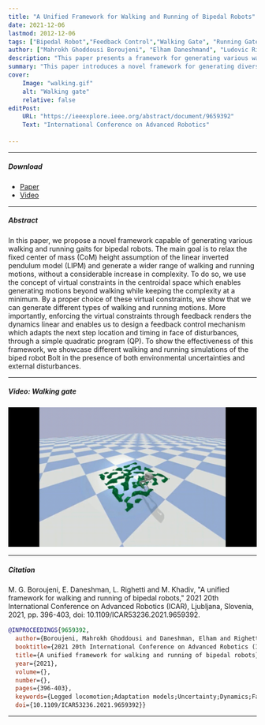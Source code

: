 ```yaml
---
title: "A Unified Framework for Walking and Running of Bipedal Robots" 
date: 2021-12-06
lastmod: 2012-12-06
tags: ["Bipedal Robot","Feedback Control","Walking Gate", "Running Gate"]
author: ["Mahrokh Ghoddousi Boroujeni", "Elham Daneshmand", "Ludovic Righetti", "Majid Khadiv"]
description: "This paper presents a framework for generating various walking and running gaits in bipedal robots by using virtual constraints to relax the fixed center of mass height assumption, demonstrated through simulations of the robot Bolt under environmental uncertainties and disturbances. In International Conference on Advanced Robotics, 2021." 
summary: "This paper introduces a novel framework for generating diverse walking and running gaits in bipedal robots by relaxing the fixed center of mass height assumption, using virtual constraints in the centroidal space to maintain simplicity and adaptability through a feedback control mechanism. The effectiveness of this approach is demonstrated through simulations of the biped robot Bolt, handling environmental uncertainties and external disturbances." 
cover:
    Image: "walking.gif"
    alt: "Walking gate"
    relative: false
editPost:
    URL: "https://ieeexplore.ieee.org/abstract/document/9659392"
    Text: "International Conference on Advanced Robotics"

---
```


---

##### Download

+ [Paper](biped_gates.pdf)
+ [Video](https://www.youtube.com/watch?v=Chz3CGDNkRQ)

---

##### Abstract

In this paper, we propose a novel framework capable of generating various walking and running gaits for bipedal robots. The main goal is to relax the fixed center of mass (CoM) height assumption of the linear inverted pendulum model (LIPM) and generate a wider range of walking and running motions, without a considerable increase in complexity. To do so, we use the concept of virtual constraints in the centroidal space which enables generating motions beyond walking while keeping the complexity at a minimum. By a proper choice of these virtual constraints, we show that we can generate different types of walking and running motions. More importantly, enforcing the virtual constraints through feedback renders the dynamics linear and enables us to design a feedback control mechanism which adapts the next step location and timing in face of disturbances, through a simple quadratic program (QP). To show the effectiveness of this framework, we showcase different walking and running simulations of the biped robot Bolt in the presence of both environmental uncertainties and external disturbances.

---

##### Video: Walking gate

![](walking.gif)

---

##### Citation

M. G. Boroujeni, E. Daneshman, L. Righetti and M. Khadiv, "A unified framework for walking and running of bipedal robots," 2021 20th International Conference on Advanced Robotics (ICAR), Ljubljana, Slovenia, 2021, pp. 396-403, doi: 10.1109/ICAR53236.2021.9659392.

```BibTeX
@INPROCEEDINGS{9659392,
  author={Boroujeni, Mahrokh Ghoddousi and Daneshman, Elham and Righetti, Ludovic and Khadiv, Majid},
  booktitle={2021 20th International Conference on Advanced Robotics (ICAR)}, 
  title={A unified framework for walking and running of bipedal robots}, 
  year={2021},
  volume={},
  number={},
  pages={396-403},
  keywords={Legged locomotion;Adaptation models;Uncertainty;Dynamics;Fasteners;Complexity theory;Timing},
  doi={10.1109/ICAR53236.2021.9659392}}

```

---

